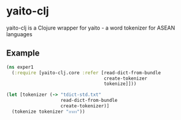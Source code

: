# yaito-clj

yaito-clj is a Clojure wrapper for yaito - a word tokenizer for ASEAN languages

## Example

````clojure
(ns exper1
  (:require [yaito-clj.core :refer [read-dict-from-bundle
                                    create-tokenizer
                                    tokenize]]))

(let [tokenizer (-> "tdict-std.txt"
                    read-dict-from-bundle
                    create-tokenizer)]
  (tokenize tokenizer "กากา"))
````

